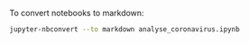 

To convert notebooks to markdown:

``` bash
jupyter-nbconvert --to markdown analyse_coronavirus.ipynb 
```